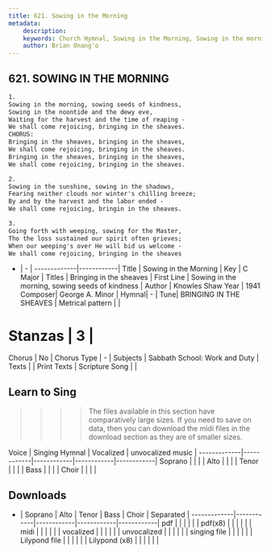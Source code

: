 ```yaml
---
title: 621. Sowing in the Morning
metadata:
    description: 
    keywords: Church Hymnal, Sowing in the Morning, Sowing in the morning, sowing seeds of kindness, Bringing in the sheaves
    author: Brian Onang'o
---
```



## 621. SOWING IN THE MORNING

```txt
1.
Sowing in the morning, sowing seeds of kindness,
Sowing in the noontide and the dewy eve,
Waiting for the harvest and the time of reaping -
We shall come rejoicing, bringing in the sheaves.
CHORUS:
Bringing in the sheaves, bringing in the sheaves,
We shall come rejoicing, bringing in the sheaves.
Bringing in the sheaves, bringing in the sheaves,
We shall come rejoicing, bringing in the sheaves.

2.
Sowing in the sunshine, sowing in the shadows,
Fearing neither clouds nor winter's chilling breeze;
By and by the harvest and the labor ended -
We shall come rejoicing, bringin in the sheaves.

3.
Going forth with weeping, sowing for the Master,
Tho the loss sustained our spirit often grieves;
When our weeping's over He will bid us welcome -
We shall come rejoicing, bringing in the sheaves
```

- |   -  |
-------------|------------|
Title | Sowing in the Morning |
Key | C Major |
Titles | Bringing in the sheaves |
First Line | Sowing in the morning, sowing seeds of kindness |
Author | Knowles Shaw
Year | 1941
Composer| George A. Minor |
Hymnal|  - |
Tune| BRINGING IN THE SHEAVES |
Metrical pattern | |
# Stanzas | 3 |
Chorus | No |
Chorus Type | - |
Subjects | Sabbath School: Work and Duty |
Texts |  |
Print Texts | 
Scripture Song |  |
  
## Learn to Sing

>>>> The files available in this section have comparatively large sizes. If you need to save on data, then you can download the midi files in the download section as they are of smaller sizes.

Voice |  Singing Hymnal | Vocalized | unvocalized music |
-------------|------------|------------|------------|------------|
Soprano | | | |
Alto | | | |
Tenor | | | |
Bass | | | |
Choir | | | |

## Downloads

- |  Soprano | Alto | Tenor | Bass | Choir | Separated |
-------------|------------|------------|------------|------------|
pdf | | | | | |
pdf(x8) | | | | | |
midi | | | | | |
vocalized | | | | | |
unvocalized | | | | | |
singing file | | | | | |
Lilypond file | | | | | |
Lilypond (x8) | | | | | |
  